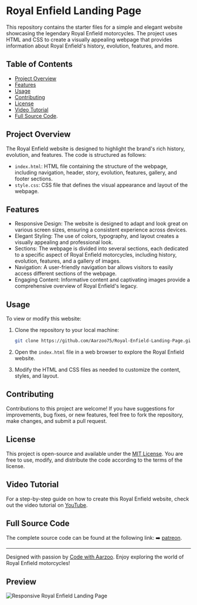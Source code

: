 # Royal Enfield Landing Page

This repository contains the starter files for a simple and elegant website showcasing the legendary Royal Enfield motorcycles. The project uses HTML and CSS to create a visually appealing webpage that provides information about Royal Enfield's history, evolution, features, and more.

## Table of Contents
- [Project Overview](#project-overview)
- [Features](#features)
- [Usage](#usage)
- [Contributing](#contributing)
- [License](#license)
- [Video Tutorial](#video-tutorial)
- [Full Source Code](#full-source-code).

## Project Overview

The Royal Enfield website is designed to highlight the brand's rich history, evolution, and features. The code is structured as follows:

- `index.html`: HTML file containing the structure of the webpage, including navigation, header, story, evolution, features, gallery, and footer sections.
- `style.css`: CSS file that defines the visual appearance and layout of the webpage.

## Features

- Responsive Design: The website is designed to adapt and look great on various screen sizes, ensuring a consistent experience across devices.
- Elegant Styling: The use of colors, typography, and layout creates a visually appealing and professional look.
- Sections: The webpage is divided into several sections, each dedicated to a specific aspect of Royal Enfield motorcycles, including history, evolution, features, and a gallery of images.
- Navigation: A user-friendly navigation bar allows visitors to easily access different sections of the webpage.
- Engaging Content: Informative content and captivating images provide a comprehensive overview of Royal Enfield's legacy.

## Usage

To view or modify this website:

1. Clone the repository to your local machine:

   ```sh
   git clone https://github.com/Aarzoo75/Royal-Enfield-Landing-Page.git
   ```

2. Open the `index.html` file in a web browser to explore the Royal Enfield website.

3. Modify the HTML and CSS files as needed to customize the content, styles, and layout.

## Contributing

Contributions to this project are welcome! If you have suggestions for improvements, bug fixes, or new features, feel free to fork the repository, make changes, and submit a pull request.

## License

This project is open-source and available under the [MIT License](LICENSE). You are free to use, modify, and distribute the code according to the terms of the license.

## Video Tutorial

For a step-by-step guide on how to create this Royal Enfield website, check out the video tutorial on [YouTube](https://youtu.be/Rj69WCj7w6M?si=5r51Fzv8TVaLx2d1).

## Full Source Code

The complete source code can be found at the following link: ➡️ [patreon](http://bit.ly/codewithaarzoo).

---

Designed with passion by [Code with Aarzoo](https://www.youtube.com/@codewithaarzoo). Enjoy exploring the world of Royal Enfield motorcycles!

## Preview
![Responsive Royal Enfield Landing Page](https://github.com/Aarzoo75/Royal-Enfield-Landing-Page/assets/59678435/b492347d-9dc5-4d7c-9581-f80da5d76e3a)
